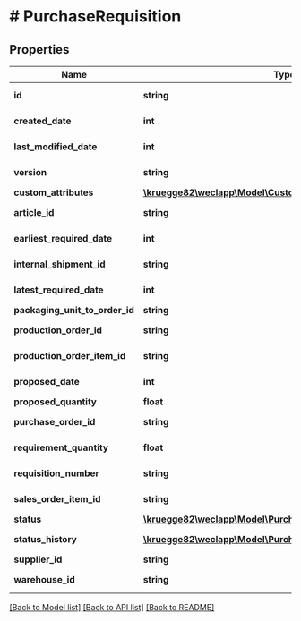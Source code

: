 # # PurchaseRequisition

## Properties

Name | Type | Description | Notes
------------ | ------------- | ------------- | -------------
**id** | **string** |  | [optional] [readonly]
**created_date** | **int** |  | [optional] [readonly]
**last_modified_date** | **int** |  | [optional] [readonly]
**version** | **string** |  | [optional] [readonly]
**custom_attributes** | [**\kruegge82\weclapp\Model\CustomAttribute[]**](CustomAttribute.md) |  | [optional]
**article_id** | **string** |  | [optional] [readonly]
**earliest_required_date** | **int** |  | [optional] [readonly]
**internal_shipment_id** | **string** |  | [optional] [readonly]
**latest_required_date** | **int** |  | [optional] [readonly]
**packaging_unit_to_order_id** | **string** |  | [optional]
**production_order_id** | **string** |  | [optional] [readonly]
**production_order_item_id** | **string** |  | [optional] [readonly]
**proposed_date** | **int** |  | [optional] [readonly]
**proposed_quantity** | **float** |  | [optional]
**purchase_order_id** | **string** |  | [optional] [readonly]
**requirement_quantity** | **float** |  | [optional] [readonly]
**requisition_number** | **string** |  | [optional] [readonly]
**sales_order_item_id** | **string** |  | [optional] [readonly]
**status** | [**\kruegge82\weclapp\Model\PurchaseRequisitionStatusType**](PurchaseRequisitionStatusType.md) |  | [optional]
**status_history** | [**\kruegge82\weclapp\Model\PurchaseRequisitionStatusHistory[]**](PurchaseRequisitionStatusHistory.md) |  | [optional] [readonly]
**supplier_id** | **string** |  | [optional]
**warehouse_id** | **string** |  | [optional] [readonly]

[[Back to Model list]](../../README.md#models) [[Back to API list]](../../README.md#endpoints) [[Back to README]](../../README.md)
